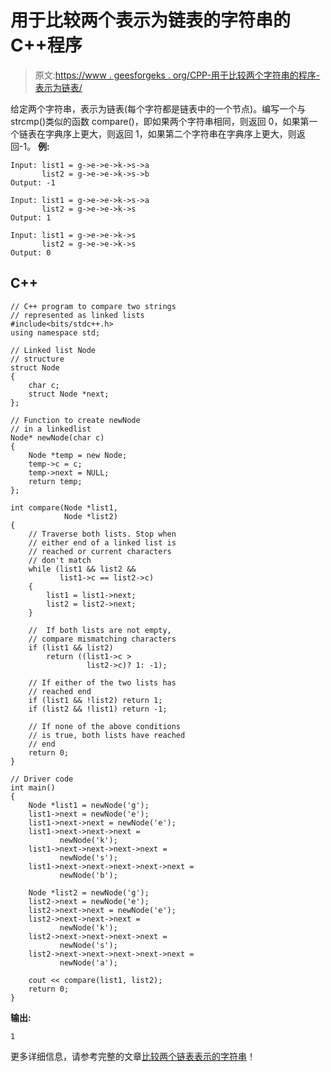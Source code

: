# 用于比较两个表示为链表的字符串的 C++程序

> 原文:[https://www . geesforgeks . org/CPP-用于比较两个字符串的程序-表示为链表/](https://www.geeksforgeeks.org/cpp-program-for-comparing-two-strings-represented-as-linked-lists/)

给定两个字符串，表示为链表(每个字符都是链表中的一个节点)。编写一个与 strcmp()类似的函数 compare()，即如果两个字符串相同，则返回 0，如果第一个链表在字典序上更大，则返回 1，如果第二个字符串在字典序上更大，则返回-1。
**例:**

```
Input: list1 = g->e->e->k->s->a
       list2 = g->e->e->k->s->b
Output: -1

Input: list1 = g->e->e->k->s->a
       list2 = g->e->e->k->s
Output: 1

Input: list1 = g->e->e->k->s
       list2 = g->e->e->k->s
Output: 0
```

## C++

```
// C++ program to compare two strings 
// represented as linked lists
#include<bits/stdc++.h>
using namespace std;

// Linked list Node 
// structure
struct Node
{
    char c;
    struct Node *next;
};

// Function to create newNode 
// in a linkedlist
Node* newNode(char c)
{
    Node *temp = new Node;
    temp->c = c;
    temp->next = NULL;
    return temp;
};

int compare(Node *list1, 
            Node *list2) 
{    
    // Traverse both lists. Stop when 
    // either end of a linked list is 
    // reached or current characters 
    // don't match
    while (list1 && list2 && 
           list1->c == list2->c) 
    {         
        list1 = list1->next;
        list2 = list2->next;
    }

    //  If both lists are not empty, 
    // compare mismatching characters
    if (list1 && list2) 
        return ((list1->c > 
                 list2->c)? 1: -1);

    // If either of the two lists has 
    // reached end
    if (list1 && !list2) return 1;
    if (list2 && !list1) return -1;

    // If none of the above conditions 
    // is true, both lists have reached 
    // end 
    return 0;
}

// Driver code
int main()
{
    Node *list1 = newNode('g');
    list1->next = newNode('e');
    list1->next->next = newNode('e');
    list1->next->next->next = 
           newNode('k');
    list1->next->next->next->next = 
           newNode('s');
    list1->next->next->next->next->next = 
           newNode('b');

    Node *list2 = newNode('g');
    list2->next = newNode('e');
    list2->next->next = newNode('e');
    list2->next->next->next = 
           newNode('k');
    list2->next->next->next->next =  
           newNode('s');
    list2->next->next->next->next->next = 
           newNode('a');

    cout << compare(list1, list2); 
    return 0;
}
```

**输出:**

```
1
```

更多详细信息，请参考完整的文章[比较两个链表表示的字符串](https://www.geeksforgeeks.org/compare-two-strings-represented-as-linked-lists/)！